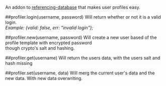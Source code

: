 An addon to [referencing-database](https://www.npmjs.com/package/referencing-database) that makes user profiles easy.  


##profiler.login(username, password)
Will return whether or not it is a valid login.  
_Example: {valid: false, err: "invalid login"};_

##profiler.new(username, password)
Will create a new user based of the profile template with encrypted password  
though crypto's salt and hashing.

##profiler.get(username)
Will return the users data, with the users salt and hash missing

##profiler.set(username, data)
Will merg the current user's data and the new data. With new data overwriting.

